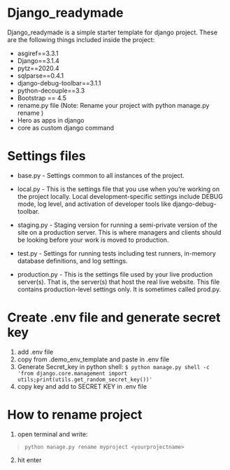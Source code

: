 # Django_readymade

Django_readymade is a simple starter template for django project. These are the following things included inside the project:

+ asgiref==3.3.1
+ Django==3.1.4
+ pytz==2020.4
+ sqlparse==0.4.1
+ django-debug-toolbar==3.1.1
+ python-decouple==3.3
+ Bootstrap == 4.5
+ rename.py file (Note:  Rename your project with python manage.py rename <yourprojectname> <newprojectname> )
+ Hero as apps in django
+ core as custom django command
  
# Settings files
+ base.py - 
Settings common to all instances of the project.

+ local.py - 
This is the settings file that you use when you’re working on the project locally.
Local development-specific settings include DEBUG mode, log level, and
activation of developer tools like django-debug-toolbar.

+ staging.py - 
Staging version for running a semi-private version of the site on a production
server. This is where managers and clients should be looking before your work is
moved to production.

+ test.py - Settings for running tests including test runners, in-memory database
definitions, and log settings.

+ production.py -
This is the settings file used by your live production server(s). That is, the
server(s) that host the real live website. This file contains production-level
settings only. It is sometimes called prod.py.

# Create .env file and generate secret key
1. add .env file 
2. copy from .demo_env_template and paste in .env file
3. Generate Secret_key in python shell:
``` $ python manage.py shell -c 'from django.core.management import utils;print(utils.get_random_secret_key())' ```
4. copy key and add to SECRET KEY in .env file

# How to rename project
1. open terminal and write:
> ```python manage.py rename myproject <yourprojectname>```
2. hit enter
